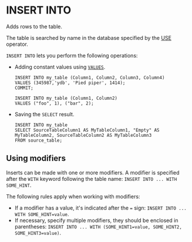 # INSERT INTO

Adds rows to the table.

The table is searched by name in the database specified by the [USE](use.md) operator.

`INSERT INTO` lets you perform the following operations:

* Adding constant values using [`VALUES`](values.md).

  ```yql
  INSERT INTO my_table (Column1, Column2, Column3, Column4)
  VALUES (345987,'ydb', 'Pied piper', 1414);
  COMMIT;
  ```

  ```yql
  INSERT INTO my_table (Column1, Column2)
  VALUES ("foo", 1), ("bar", 2);
  ```

* Saving the `SELECT` result.

  ```yql
  INSERT INTO my_table
  SELECT SourceTableColumn1 AS MyTableColumn1, "Empty" AS MyTableColumn2, SourceTableColumn2 AS MyTableColumn3
  FROM source_table;
  ```

## Using modifiers

Inserts can be made with one or more modifiers. A modifier is specified after the `WITH` keyword following the table name: `INSERT INTO ... WITH SOME_HINT`.

The following rules apply when working with modifiers:

- If a modifier has a value, it's indicated after the `=` sign: `INSERT INTO ... WITH SOME_HINT=value`.
- If necessary, specify multiple modifiers, they should be enclosed in parentheses: `INSERT INTO ... WITH (SOME_HINT1=value, SOME_HINT2, SOME_HINT3=value)`.

